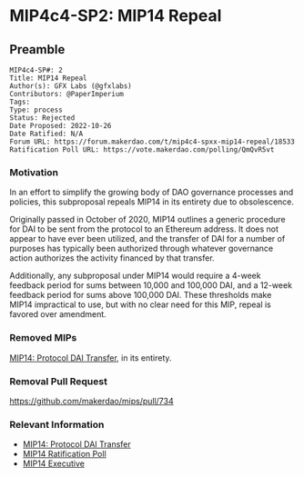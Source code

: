 # MIP4c4-SP2: MIP14 Repeal

## Preamble

```
MIP4c4-SP#: 2
Title: MIP14 Repeal
Author(s): GFX Labs (@gfxlabs)
Contributors: @PaperImperium
Tags:
Type: process
Status: Rejected
Date Proposed: 2022-10-26
Date Ratified: N/A
Forum URL: https://forum.makerdao.com/t/mip4c4-spxx-mip14-repeal/18533
Ratification Poll URL: https://vote.makerdao.com/polling/QmQvR5vt
```

### Motivation

In an effort to simplify the growing body of DAO governance processes and policies, this subproposal repeals MIP14 in its entirety due to obsolescence.

Originally passed in October of 2020, MIP14 outlines a generic procedure for DAI to be sent from the protocol to an Ethereum address. It does not appear to have ever been utilized, and the transfer of DAI for a number of purposes has typically been authorized through whatever governance action authorizes the activity financed by that transfer.

Additionally, any subproposal under MIP14 would require a 4-week feedback period for sums between 10,000 and 100,000 DAI, and a 12-week feedback period for sums above 100,000 DAI. These thresholds make MIP14 impractical to use, but with no clear need for this MIP, repeal is favored over amendment.

### Removed MIPs

[MIP14: Protocol DAI Transfer](https://mips.makerdao.com/mips/details/MIP14), in its entirety.

### Removal Pull Request

<https://github.com/makerdao/mips/pull/734>

### Relevant Information

* [MIP14: Protocol DAI Transfer](https://mips.makerdao.com/mips/details/MIP14)
* [MIP14 Ratification Poll](https://vote.makerdao.com/polling/QmPuRP2c#vote-breakdown)
* [MIP14 Executive](https://vote.makerdao.com/executive/template-executive-vote-approve-october-2020-governance-cycle-bundle-october-26-2020#proposal-detail)

